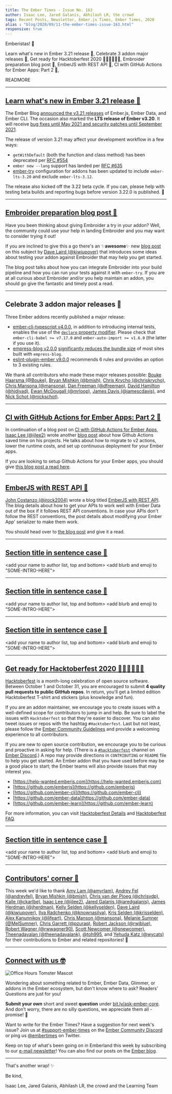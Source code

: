 ```yaml
---
title: The Ember Times - Issue No. 163
author: Isaac Lee, Jared Galanis, Abhilash LR, the crowd
tags: Recent Posts, Newsletter, Ember.js Times, Ember Times, 2020
alias : "blog/2020/09/11-the-ember-times-issue-163.html"
responsive: true
---
```


<SAYING-HELLO-IN-YOUR-FAVORITE-LANGUAGE> Emberistas! 🐹

Learn what's new in Ember 3.21 release 🎉,
Celebrate 3 addon major releases 🌟,
Get ready for Hacktoberfest 2020 👩🏽‍💻🧑🏽‍💻,
Embroider preparation blog post 📖,
EmberJS with REST API 💪,
CI with GitHub Actions for Ember Apps: Part 2 🎥,

READMORE

---

## [Learn what's new in Ember 3.21 release 🎉](https://blog.emberjs.com/2020/09/02/ember-3-21-released.html)

The Ember Blog [announced the v3.21 releases](https://blog.emberjs.com/2020/09/02/ember-3-21-released.html) of Ember.js, Ember Data, and Ember CLI. The occasion also marked the **LTS release of Ember v3.20**. It will receive [bug fixes until May 2021 and security patches until September 2021](https://emberjs.com/releases/lts).

The release of version 3.21 may affect your development workflow in a few ways:

- `getWithDefault` (both the function and class method) has been deprecated per [RFC #554](https://github.com/emberjs/rfcs/blob/master/text/0554-deprecate-getwithdefault.md)
- `ember new --lang` support has landed per [RFC #635](https://github.com/emberjs/rfcs/blob/master/text/0635-ember-new-lang.md)
- [ember-try](https://github.com/ember-cli/ember-try) configuration for addons has been updated to include `ember-lts-3.20` and exclude `ember-lts-3.12`.

The release also kicked off the 3.22 beta cycle. If you can, please help with testing beta builds and reporting bugs before version 3.22.0 is published. 💜

---

## [Embroider preparation blog post 📖](https://medium.com/@kiwiupover/embroider-preparation-14d59edafc0b)

Have you been thinking about giving Embroider a try in your addon? Well, the community could use your help in landing Embroider and you may want to consider trying it out! 

If you are inclined to give this a go there's an ✨**awesome**✨ new [blog post](https://medium.com/@kiwiupover/embroider-preparation-14d59edafc0b) on this subject by [Dave Laird (@kiwiupover)](https://github.com/kiwiupover) that introduces some ideas about testing your addon against Embroider that may help you get started.

The blog post talks about how you can integrate Embroider into your build pipeline and how you can run your tests against it with `ember-try`. If you are at all curious about Embroider and/or you help maintain an addon, you should go give the fantastic and timely post a read.

---

## Celebrate 3 addon major releases 🌟

Three Ember addons recently published a major release:

- [ember-cli-typescript v4.0.0](https://github.com/typed-ember/ember-cli-typescript/releases/tag/v4.0.0), in addition to introducing internal tests, enables the use of the [`declare` property modifier](https://www.typescriptlang.org/docs/handbook/release-notes/typescript-3-7.html#the-usedefineforclassfields-flag-and-the-declare-property-modifier). Please check that `ember-cli-babel >= v7.17.0` and `ember-auto-import >= v1.6.0` (the latter if you use it).
- [empress-blog v2.0.0](https://github.com/empress/empress-blog/releases/tag/v2.0.0) [significantly reduces the bundle size](https://twitter.com/real_ate/status/1301536390845534208) of most sites built with `empress-blog`. 
- [eslint-plugin-ember v9.0.0](https://github.com/ember-cli/eslint-plugin-ember/releases/tag/v9.0.0) recommends 6 rules and provides an option to 3 existing rules.

We thank all contributors who made these major releases possible: [Bouke Haarsma (@Bouke)](https://github.com/Bouke), [Bryan Mishkin (@bmish)](https://github.com/bmish), [Chris Krycho (@chriskrycho)](https://github.com/chriskrycho), [Chris Mansona (@mansona)](https://github.com/mansona), [Dan Freeman (@dfreeman)](https://github.com/dfreeman), [David Hamilton (@hjdivad)](https://github.com/hjdivad), [Ewan McDougall (@mrloop)](https://github.com/mrloop), [James Davis (@jamescdavis)](https://github.com/jamescdavis), and [Nick Schot (@nickschot)](https://github.com/nickschot).

---

## [CI with GitHub Actions for Ember Apps: Part 2 🎥](https://crunchingnumbers.live/2020/08/31/ci-with-github-actions-for-ember-apps-part-2/)

In continuation of a blog post on [CI with GitHub Actions for Ember Apps](https://crunchingnumbers.live/2020/03/17/ci-with-github-actions-for-ember-apps/), [Isaac Lee (@ijlee2)](https://github.com/ijlee2) wrote another [blog post](https://crunchingnumbers.live/2020/08/31/ci-with-github-actions-for-ember-apps-part-2/) about how Github Actions saved time on his projects. He talks about how to migrate to v2 actions, lower the runtime costs, and set up continuous deployment for your Ember apps.

If you are looking to setup Github Actions for your Ember apps, you should give [this blog post a read here](https://crunchingnumbers.live/2020/03/17/ci-with-github-actions-for-ember-apps/).

---

## [EmberJS with REST API 💪](https://github.com/ember-learn/ember-blog/pull/768)

[John Costanzo (@jrock2004)](https://twitter.com/jrock2004) wrote a blog titled [EmberJS with REST API](https://github.com/ember-learn/ember-blog/pull/768). The blog details about how to get your APIs to work well with Ember Data out of the box if it follows REST API conventions. In case your APIs don't follow the REST conventions, the post details about modifying your Ember App' serializer to make them work.

You should head over to [the blog post](https://github.com/ember-learn/ember-blog/pull/768) and give it a read.

---

## [Section title in sentence case 🐹](section-url)

<change section title emoji>
<consider adding some bold to your paragraph>
<please include link to external article/repo/etc in paragraph / body text, not just header title above>

<add your name to author list, top and bottom>
<add blurb and emoji to "SOME-INTRO-HERE">

---

## [Section title in sentence case 🐹](section-url)

<change section title emoji>
<consider adding some bold to your paragraph>
<please include link to external article/repo/etc in paragraph / body text, not just header title above>

<add your name to author list, top and bottom>
<add blurb and emoji to "SOME-INTRO-HERE">

---

## [Section title in sentence case 🐹](section-url)

<change section title emoji>
<consider adding some bold to your paragraph>
<please include link to external article/repo/etc in paragraph / body text, not just header title above>

<add your name to author list, top and bottom>
<add blurb and emoji to "SOME-INTRO-HERE">

---

## [Get ready for Hacktoberfest 2020 👩🏽‍💻🧑🏽‍💻](https://hacktoberfest.digitalocean.com/)

[Hacktoberfest](https://hacktoberfest.digitalocean.com/) is a month-long celebration of open source software. Between October 1 and October 31, you are encouraged to submit **4 quality pull requests to public GitHub repos**. In return, you'll get a limited edition Hacktoberfest T-shirt and stickers (plus knowledge and fun).

If you are an addon maintainer, we encourage you to create issues with a well-defined scope for contributors to jump in and help. Be sure to label the issues with `Hacktoberfest` so that they're easier to discover. You can also tweet issues or repos with the hashtag `#Hacktoberfest`. Last but not least, please follow the [Ember Community Guidelines](https://emberjs.com/guidelines) and provide a welcoming experience to all contributors.

If you are new to open source contribution, we encourage you to be curious and proactive in asking for help. (There is a [`#hacktoberfest`](https://discord.com/channels/480462759797063690/496453502298750988) channel on [Ember Discord](https://discord.gg/emberjs).) A repo may provide directions in `CONTRIBUTING` or `README` file to help you get started. An Ember addon that you have used before may be a good place to start; the Ember teams will also provide issues that may interest you.

- [https://help-wanted.emberjs.com](https://help-wanted.emberjs.com)
- [https://github.com/emberjs](https://github.com/emberjs)
- [https://github.com/ember-cli](https://github.com/ember-cli)
- [https://github.com/ember-data](https://github.com/ember-data)
- [https://github.com/ember-learn](https://github.com/ember-learn)

For more information, you can visit [Hacktoberfest Details](https://hacktoberfest.digitalocean.com/details) and [Hacktoberfest FAQ](https://hacktoberfest.digitalocean.com/faq).

---

## [Section title in sentence case 🐹](section-url)

<change section title emoji>
<consider adding some bold to your paragraph>
<please include link to external article/repo/etc in paragraph / body text, not just header title above>

<add your name to author list, top and bottom>
<add blurb and emoji to "SOME-INTRO-HERE">

---

## [Contributors' corner 👏](https://guides.emberjs.com/release/contributing/repositories/)

<p>This week we'd like to thank <a href="https://github.com/amyrlam" rel="noopener noreferrer" target="_blank">Amy Lam (@amyrlam)</a>, <a href="https://github.com/andreyfel" rel="noopener noreferrer" target="_blank">Andrey Fel (@andreyfel)</a>, <a href="https://github.com/bmish" rel="noopener noreferrer" target="_blank">Bryan Mishkin (@bmish)</a>, <a href="https://github.com/chrisvdp" rel="noopener noreferrer" target="_blank">Chris van der Ploeg (@chrisvdp)</a>, <a href="https://github.com/ckarlbe" rel="noopener noreferrer" target="_blank">Kalle (@ckarlbe)</a>, <a href="https://github.com/ijlee2" rel="noopener noreferrer" target="_blank">Isaac Lee (@ijlee2)</a>, <a href="https://github.com/jaredgalanis" rel="noopener noreferrer" target="_blank">Jared Galanis (@jaredgalanis)</a>, <a href="https://github.com/jherdman" rel="noopener noreferrer" target="_blank">James Herdman (@jherdman)</a>, <a href="https://github.com/kellyselden" rel="noopener noreferrer" target="_blank">Kelly Selden (@kellyselden)</a>, <a href="https://github.com/kiwiupover" rel="noopener noreferrer" target="_blank">Dave Laird (@kiwiupover)</a>, <a href="https://github.com/knownasilya" rel="noopener noreferrer" target="_blank">Ilya Radchenko (@knownasilya)</a>, <a href="https://github.com/krisselden" rel="noopener noreferrer" target="_blank">Kris Selden (@krisselden)</a>, <a href="https://github.com/lifeart" rel="noopener noreferrer" target="_blank">Alex Kanunnikov (@lifeart)</a>, <a href="https://github.com/mansona" rel="noopener noreferrer" target="_blank">Chris Manson (@mansona)</a>, <a href="https://github.com/MelSumner" rel="noopener noreferrer" target="_blank">Melanie Sumner (@MelSumner)</a>, <a href="https://github.com/pzuraq" rel="noopener noreferrer" target="_blank">Chris Garrett (@pzuraq)</a>, <a href="https://github.com/rwjblue" rel="noopener noreferrer" target="_blank">Robert Jackson (@rwjblue)</a>, <a href="https://github.com/rwwagner90" rel="noopener noreferrer" target="_blank">Robert Wagner (@rwwagner90)</a>, <a href="https://github.com/snewcomer" rel="noopener noreferrer" target="_blank">Scott Newcomer (@snewcomer)</a>, <a href="https://github.com/theenadayalank" rel="noopener noreferrer" target="_blank">Theenadayalan (@theenadayalank)</a>, <a href="https://github.com/toh995" rel="noopener noreferrer" target="_blank">@toh995</a>, and <a href="https://github.com/wycats" rel="noopener noreferrer" target="_blank">Yehuda Katz (@wycats)</a> for their contributions to Ember and related repositories! 💖</p>

---

## [Connect with us 🤓](https://docs.google.com/forms/d/e/1FAIpQLScqu7Lw_9cIkRtAiXKitgkAo4xX_pV1pdCfMJgIr6Py1V-9Og/viewform)

<div class="blog-row">
  <img class="float-right small transparent padded" alt="Office Hours Tomster Mascot" title="Readers' Questions" src="/images/tomsters/officehours.png" />

  <p>Wondering about something related to Ember, Ember Data, Glimmer, or addons in the Ember ecosystem, but don't know where to ask? Readers’ Questions are just for you!</p>

  <p><strong>Submit your own</strong> short and sweet <strong>question</strong> under <a href="https://bit.ly/ask-ember-core" target="rq">bit.ly/ask-ember-core</a>. And don’t worry, there are no silly questions, we appreciate them all - promise! 🤞</p>

  <p>Want to write for the Ember Times? Have a suggestion for next week's issue? Join us at <a href="https://discordapp.com/channels/480462759797063690/485450546887786506">#support-ember-times</a> on the <a href="https://discordapp.com/invite/zT3asNS">Ember Community Discord</a> or ping us <a href="https://twitter.com/embertimes">@embertimes</a> on Twitter.</p>

  <p>Keep on top of what's been going on in Emberland this week by subscribing to our <a href="https://the-emberjs-times.ongoodbits.com/">e-mail newsletter</a>! You can also find our posts on the <a href="https://emberjs.com/blog/tags/newsletter.html">Ember blog</a>.</p>
</div>

---

That's another wrap! ✨

Be kind,

Isaac Lee, Jared Galanis, Abhilash LR, the crowd and the Learning Team
